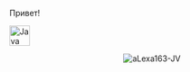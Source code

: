 Привет!<p align="left">
<a href="https://www.oracle.com/java/" target="_blank" rel="noreferrer"><img src="https://raw.githubusercontent.com/danielcranney/readme-generator/main/public/icons/skills/java-colored.svg" width="36" height="36" alt="Java" /></a>
</p>

<p align="center"> <img src="https://github-readme-stats.vercel.app/api?aLexa163-JV=aLexa163-JV&show_icons=true&theme=gotham" alt="aLexa163-JV" />
